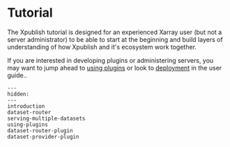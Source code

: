 # Tutorial

The Xpublish tutorial is designed for an experienced Xarray user (but not a server administrator) to be able to start at the beginning and build layers of understanding of how Xpublish and it's ecosystem work together.

If you are interested in developing plugins or administering servers, you may want to jump ahead to [using plugins](./using-plugins.md) or look to [deployment](../../user-guide/deployment/index.md) in the user guide..

```{toctree}
---
hidden:
---
introduction
dataset-router
serving-multiple-datasets
using-plugins
dataset-router-plugin
dataset-provider-plugin
```
